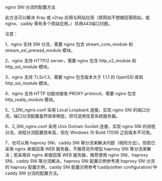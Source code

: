 nginx SNI 分流的配置方法

此方法可以解决 Xray 或 v2ray 应用与网站应用（原网站不想做回落网站，或 nginx、caddy 等有多个网站应用。）共用443端口问题。

注意：

1、nginx 支持 SNI 分流，需要 nginx 包含 stream_core_module 和 stream_ssl_preread_module 模块。

2、nginx 支持 HTTP/2 server，需要 nginx 包含 http_v2_module 和 http_ssl_module 模块。

3、nginx 支持 TLSv1.3，需要 nginx 包含版本大于 1.1.1 的 OpenSSl 库和 http_ssl_module 模块。

4、nginx 支持 HTTP 功能块接收 PROXY protocol，需要 nginx 包含 http_realip_module 模块。

5、1_SNI_nginx.conf 采用 Local Loopback 连接，实现 nginx SNI 的端口分流。端口分流配置虽然效率稍低，但可适用任意系统服务器。

6、2_SNI_nginx.conf 采用 Unix Domain Socket 连接，实现 nginx SNI 的进程分流。进程分流配置效率高，但在 Windows 10 Build 17036 之前版本不可用。

7、也可以用 haproxy SNI、caddy SNI 等分流来解决问题（相同方法）。但若已采用 nginx 来做回落 WEB 服务器，不推荐另外增加 haproxy SNI 等分流来解决；若采用非 nginx 来做回落 WEB 服务器，推荐使用 nginx SNI、haproxy SNI、caddy SNI 等分流解决。haproxy SNI 配置示例参考用 haproxy SNI 分流的 haproxy 配置示例，caddy SNI 配置示例参考‘caddy(other configuration)’中 caddy SNI 分流的配置方法。
